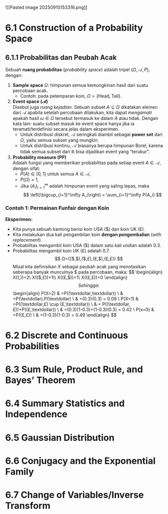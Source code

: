 ![[Pasted image 20250910153316.png]]
# 6.1 Construction of a Probability Space
## 6.1.1 Probabilitas dan Peubah Acak
Sebuah **ruang probabilitas** (_probability space_) adalah tripel ($\Omega, \mathcal{A}, P$), dengan:
1. **Sample space** $\Omega$: himpunan semua kemungkinan hasil dari suatu percobaan acak.
    - Contoh: pada pelemparan koin, $\Omega = \{\text{Head}, \text{Tail}\}$.
2. **Event space ($\mathcal{A}$)**  
    Disebut juga _ruang kejadian_. Sebuah subset $A \subseteq \Omega$ dikatakan elemen dari $\mathcal{A}$ apabila setelah percobaan dilakukan, kita dapat _mengamati_ apakah hasil $\omega \in \Omega$ tersebut termasuk ke dalam $A$ atau tidak.
    Dengan kata lain: suatu subset masuk ke event space hanya jika ia teramati/terdefinisi secara jelas dalam eksperimen.
    - Untuk distribusi diskret, $\mathcal{A}$ seringkali diambil sebagai **power set** dari $\Omega$, yaitu semua subset yang mungkin.
    - Untuk distribusi kontinu, $\mathcal{A}$ biasanya berupa himpunan Borel, karena tidak semua subset dari $\mathbb{R}$ bisa dijadikan event yang “terukur”.
3. **Probability measure (PP)**  
    Adalah fungsi yang memberikan probabilitas pada setiap event $A \in \mathcal{A}$, dengan sifat:
    - $P(A) \in [0,1]$ untuk semua $A \in \mathcal{A}$,
    - $P(\Omega) = 1$,
    - Jika $(A_i)_{i=1}^\infty$ adalah himpunan event yang saling lepas, maka
$$
\left(\bigcup_{i=1}^\infty A_i\right) = \sum_{i=1}^\infty P(A_i)
$$
### Contoh 1: Permainan Funfair dengan Koin
**Eksperimen:**
- Kita punya sebuah kantong berisi koin USA ($) dan koin UK (£).
- Kita melakukan dua kali pengambilan koin **dengan pengembalian** (_with replacement_).
- Probabilitas mengambil koin USA ($) dalam satu kali undian adalah $0.3$.
- Probabilitas mengambil koin UK ($£$) adalah $0.7$.
$$
Ω={($,$),($,£),(£,$),(£,£)}
$$
Misal kita definisikan $X$ sebagai peubah acak yang menotasikan seberapa banyak munculnya $ pada percobaan, maka:
$$
\begin{align}
X(($,$))=2\\
X(($,£))=1\\
X((£,$))=1\\
X((£,£))=0
\end{align}
$$
Sehingga:
$$
\begin{align}
P(X=2) & =P((\textdollar,\textdollar)) \\
 & =P(\textdollar).P(\textdollar) \\
 & =(0.3)(0.3) = 0.09 \\
P(X=1) & =P((\textdollar,£) \cup (£,\textdollar)) \\
 & = P((\textdollar,£))+P((£,\textdollar)) \\
 & =(0.3)(1-0.3)+(1-0.3)(0.3) = 0.42 \\
P(x=0) & =P((£,£)) \\
 & =(1-0.3)(1-0.3) = 0.49
\end{align}
$$
# 6.2 Discrete and Continuous Probabilities
# 6.3 Sum Rule, Product Rule, and Bayes’ Theorem
# 6.4 Summary Statistics and Independence
# 6.5 Gaussian Distribution
# 6.6 Conjugacy and the Exponential Family
# 6.7 Change of Variables/Inverse Transform